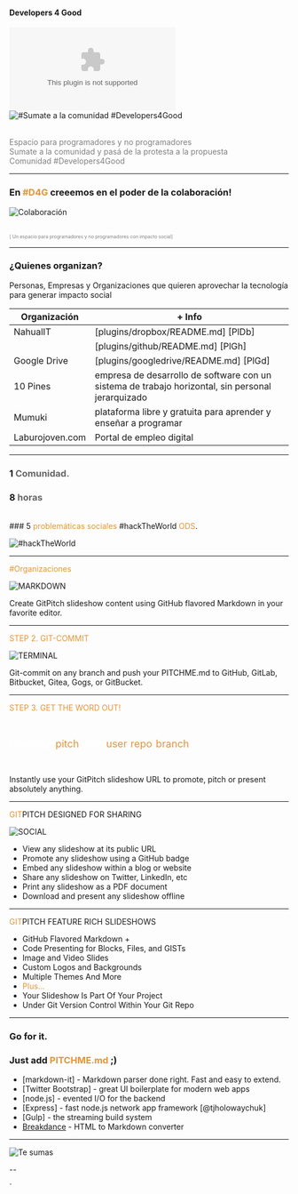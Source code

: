 #### Developers 4 Good 
![](www.developersforgood.com)
![#Sumate a la comunidad #Developers4Good](http://www.mobilemonday.net/rm/1.gif)

<br>
<span style="color:gray">Espacio para programadores y no programadores</span>
<br>
<span style="color:gray">Sumate a la comunidad y pasá de la protesta a la propuesta</span>
<br>
<span style="color:gray">Comunidad #Developers4Good</span>

---

### En <span style="color: #e49436; text-transform: none">#D4G</span> creeemos en el poder de la colaboración!
![Colaboración](https://media.giphy.com/media/cJ6koIC4PecNO/giphy.gif)

<br>
<span style="color:gray; font-size:0.6em;">[ Un espacio para programadores y no programadores con impacto social]</span>

---

### ¿Quienes organizan?

Personas, Empresas y Organizaciones que quieren aprovechar la tecnología para generar impacto social 

| Organización | + Info |
| ------ | ------ |
| NahualIT | [plugins/dropbox/README.md] [PlDb] |
|  | [plugins/github/README.md] [PlGh] |
| Google Drive | [plugins/googledrive/README.md] [PlGd] |
| 10 Pines | empresa de desarrollo de software con un sistema de trabajo horizontal, sin personal jerarquizado |
| Mumuki | plataforma libre y gratuita para aprender y enseñar a programar |
| Laburojoven.com | Portal de empleo digital |

---

### 1 <span style="color: #666666">Comunidad.</span>
### 8 <span style="color: #666666">horas</span>
<br>
### 5 <span style="color: #e49436">problemáticas sociales</span> #hackTheWorld <span style="color: #e49436">ODS</span>.

![#hackTheWorld](https://media.giphy.com/media/uRz0rfdjuIsrC/giphy.gif)


---

<span style="color: #e49436">#Organizaciones</span>

![MARKDOWN](http://www.resistenciahuemul.com.ar/imgs/noticias/Acciones%20sociales31%20Argentina.%20Emprendedores%20y%20la%20ayuda%20economica%20de%20usuarios%20%2021May16.gif)

Create GitPitch slideshow content using GitHub flavored Markdown in your favorite editor.

---

<span style="color: #e49436">STEP 2. GIT-COMMIT</span>

![TERMINAL](https://d1z75bzl1vljy2.cloudfront.net/hello-world/terminal.png)

Git-commit on any branch and push your PITCHME.md to GitHub, GitLab, Bitbucket, Gitea, Gogs, or GitBucket.

---

<span style="color: #e49436">STEP 3. GET THE WORD OUT!</span>

<br>

<span style="font-size: 1.3em;"><span style="color:white">htt</span><span style="color:white">ps://git</span><span style="color: #e49436">pitch</span><span style="color: white">.com/<span style="color: #e49436">user</span>/<span style="color: #e49436">repo</span>/<span style="color: #e49436">branch</span></span>

<br>

Instantly use your GitPitch slideshow URL to promote, pitch or present absolutely anything.

---

<span style="color: #e49436">GIT</span>PITCH DESIGNED FOR SHARING

![SOCIAL](https://d1z75bzl1vljy2.cloudfront.net/hello-world/gp-social.jpg)

- View any slideshow at its public URL
- Promote any slideshow using a GitHub badge
- Embed any slideshow within a blog or website
- Share any slideshow on Twitter, LinkedIn, etc
- Print any slideshow as a PDF document
- Download and present any slideshow offline

---

<span style="color: #e49436">GIT</span>PITCH FEATURE RICH SLIDESHOWS

- GitHub Flavored Markdown +
- Code Presenting for Blocks, Files, and GISTs
- Image and Video Slides
- Custom Logos and Backgrounds
- Multiple Themes And More
- <span style="color: #e49436">Plus...</span>
- Your Slideshow Is Part Of Your Project
- Under Git Version Control Within Your Git Repo


---

### Go for it.
### Just add <span style="color: #e49436; text-transform: none">PITCHME.md</span> ;)





* [markdown-it] - Markdown parser done right. Fast and easy to extend.
* [Twitter Bootstrap] - great UI boilerplate for modern web apps
* [node.js] - evented I/O for the backend
* [Express] - fast node.js network app framework [@tjholowaychuk]
* [Gulp] - the streaming build system
* [Breakdance](http://breakdance.io) - HTML to Markdown converter






---

![Te sumas](http://www.resistenciahuemul.com.ar/imgs/noticias/Acciones%20sociales31%20Argentina.%20Emprendedores%20y%20la%20ayuda%20economica%20de%20usuarios%20%2021May16.gif)

--





`

